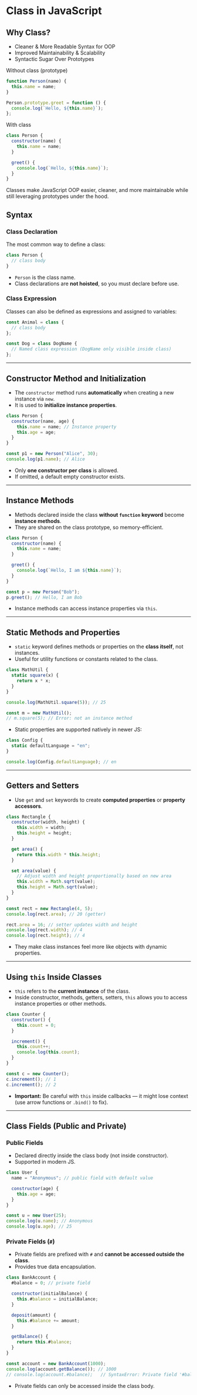 # Class in JavaScript

## Why Class?

- Cleaner & More Readable Syntax for OOP
- Improved Maintainability & Scalability
- Syntactic Sugar Over Prototypes

Without class (prototype)

```js
function Person(name) {
  this.name = name;
}

Person.prototype.greet = function () {
  console.log(`Hello, ${this.name}`);
};
```

With class

```js
class Person {
  constructor(name) {
    this.name = name;
  }

  greet() {
    console.log(`Hello, ${this.name}`);
  }
}
```

Classes make JavaScript OOP easier, cleaner, and more maintainable while still leveraging prototypes under the hood.

## Syntax


### Class Declaration

The most common way to define a class:

```js
class Person {
  // class body
}
```

- `Person` is the class name.
- Class declarations are **not hoisted**, so you must declare before use.

### Class Expression

Classes can also be defined as expressions and assigned to variables:

```js
const Animal = class {
  // class body
};

const Dog = class DogName {
  // Named class expression (DogName only visible inside class)
};
```

---

## Constructor Method and Initialization

- The `constructor` method runs **automatically** when creating a new instance via `new`.
- It is used to **initialize instance properties**.

```js
class Person {
  constructor(name, age) {
    this.name = name; // Instance property
    this.age = age;
  }
}

const p1 = new Person("Alice", 30);
console.log(p1.name); // Alice
```

- Only **one constructor per class** is allowed.
- If omitted, a default empty constructor exists.

---

## Instance Methods

- Methods declared inside the class **without `function` keyword** become **instance methods**.
- They are shared on the class prototype, so memory-efficient.

```js
class Person {
  constructor(name) {
    this.name = name;
  }

  greet() {
    console.log(`Hello, I am ${this.name}`);
  }
}

const p = new Person("Bob");
p.greet(); // Hello, I am Bob
```

- Instance methods can access instance properties via `this`.

---

## Static Methods and Properties

- `static` keyword defines methods or properties on the **class itself**, not instances.
- Useful for utility functions or constants related to the class.

```js
class MathUtil {
  static square(x) {
    return x * x;
  }
}

console.log(MathUtil.square(5)); // 25

const m = new MathUtil();
// m.square(5); // Error: not an instance method
```

- Static properties are supported natively in newer JS:

```js
class Config {
  static defaultLanguage = "en";
}

console.log(Config.defaultLanguage); // en
```

---

## Getters and Setters

- Use `get` and `set` keywords to create **computed properties** or **property accessors**.

```js
class Rectangle {
  constructor(width, height) {
    this.width = width;
    this.height = height;
  }

  get area() {
    return this.width * this.height;
  }

  set area(value) {
    // Adjust width and height proportionally based on new area
    this.width = Math.sqrt(value);
    this.height = Math.sqrt(value);
  }
}

const rect = new Rectangle(4, 5);
console.log(rect.area); // 20 (getter)

rect.area = 16; // setter updates width and height
console.log(rect.width); // 4
console.log(rect.height); // 4
```

- They make class instances feel more like objects with dynamic properties.

---

## Using `this` Inside Classes

- `this` refers to the **current instance** of the class.
- Inside constructor, methods, getters, setters, `this` allows you to access instance properties or other methods.

```js
class Counter {
  constructor() {
    this.count = 0;
  }

  increment() {
    this.count++;
    console.log(this.count);
  }
}

const c = new Counter();
c.increment(); // 1
c.increment(); // 2
```

- **Important:** Be careful with `this` inside callbacks — it might lose context (use arrow functions or `.bind()` to fix).

---

## Class Fields (Public and Private)

### Public Fields

- Declared directly inside the class body (not inside constructor).
- Supported in modern JS.

```js
class User {
  name = "Anonymous"; // public field with default value

  constructor(age) {
    this.age = age;
  }
}

const u = new User(25);
console.log(u.name); // Anonymous
console.log(u.age); // 25
```

### Private Fields (`#`)

- Private fields are prefixed with `#` and **cannot be accessed outside the class**.
- Provides true data encapsulation.

```js
class BankAccount {
  #balance = 0; // private field

  constructor(initialBalance) {
    this.#balance = initialBalance;
  }

  deposit(amount) {
    this.#balance += amount;
  }

  getBalance() {
    return this.#balance;
  }
}

const account = new BankAccount(1000);
console.log(account.getBalance()); // 1000
// console.log(account.#balance);   // SyntaxError: Private field '#balance' must be declared in an enclosing class
```

- Private fields can only be accessed inside the class body.